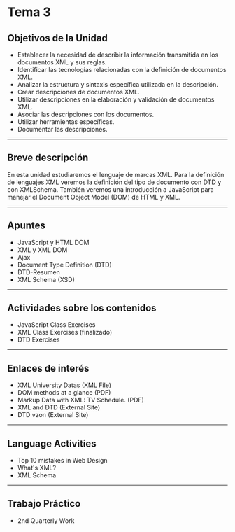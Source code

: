 # Tema 3

## Objetivos de la Unidad

- Establecer la necesidad de describir la información transmitida en los documentos XML y sus reglas.
- Identificar las tecnologías relacionadas con la definición de documentos XML.
- Analizar la estructura y sintaxis específica utilizada en la descripción.
- Crear descripciones de documentos XML.
- Utilizar descripciones en la elaboración y validación de documentos XML.
- Asociar las descripciones con los documentos.
- Utilizar herramientas específicas.
- Documentar las descripciones.

-----

## Breve descripción
En esta unidad estudiaremos el lenguaje de marcas XML. Para la definición de lenguajes XML veremos la definición del tipo de documento con DTD y con XMLSchema. También veremos una introducción a JavaScript para manejar el Document Object Model (DOM) de HTML y XML.

-----

## Apuntes
- JavaScript y HTML DOM
- XML y XML DOM
- Ajax
- Document Type Definition (DTD)
- DTD-Resumen
- XML Schema (XSD)

-----

## Actividades sobre los contenidos
- JavaScript Class Exercises
- XML Class Exercises (finalizado)
- DTD Exercises

-----

## Enlaces de interés 
- XML University Datas (XML File)
- DOM methods at a glance (PDF)
- Markup Data with XML: TV Schedule. (PDF)
- XML and DTD (External Site)
- DTD vzon (External Site)

-----

## Language Activities
- Top 10 mistakes in Web Design
- What's XML?
- XML Schema

-----

## Trabajo Práctico
- 2nd Quarterly Work